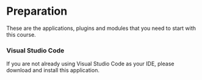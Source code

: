 # Preparation

These are the applications, plugins and modules that you need to start with this course. 

### Visual Studio Code

If you are not already using Visual Studio Code as your IDE, please download and install this application. 